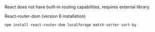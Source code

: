 React does not have built-in routing capabilities, requires external library.

React-router-dom (version 6 installation)

`npm install react-router-dom localforage match-sorter sort-by`


